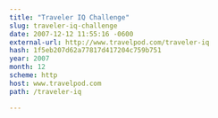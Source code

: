 ```yaml
---
title: "Traveler IQ Challenge"
slug: traveler-iq-challenge
date: 2007-12-12 11:55:16 -0600
external-url: http://www.travelpod.com/traveler-iq
hash: 1f5eb207d62a77817d417204c759b751
year: 2007
month: 12
scheme: http
host: www.travelpod.com
path: /traveler-iq

---
```



